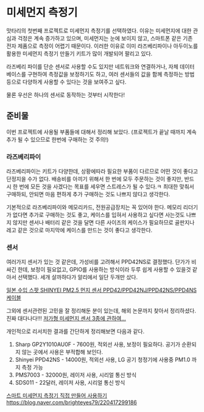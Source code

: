 # 미세먼지 측정기
맛타리의 첫번째 프로젝트로 미세먼지 측정기를 선택하였다. 이유는 미세먼지에 대한 관심과 걱정은 계속 증가하고 있으며, 미세먼지는 눈에 보이지 않고, 스마트폰 같은 기존 전자 제품으로 측정이 어렵기 때문이다. 이러한 이유로 이미 라즈베리파이나 아두이노를 활용한 미세먼지 측정기 만들기 키트가 많이 개발되어 팔리고 있다. 

라즈베리 파이를 단순 센서로 사용할 수도 있지만 네트워크와 연결하거나, 자체 데이터 베이스를 구현하여 측정값을 보정하기도 하고, 여러 센서들의 값을 함께 측정하는 방법등으로 다양하게 사용할 수 있다는 것을 보여주고 싶다.

물론 우선은 하나의 센서로 동작하는 것부터 시작한다!

## 준비물
이번 프로젝트에 사용될 부품들에 대해서 정리해 보았다. (프로젝트가 끝날 때까지 계속 추가 될 수 있으므로 한번에 구매하는 것 주의!)

### 라즈베리파이
라즈베리파이는 키트가 다양한데, 상황에따라 필요한 부품이 다르므로 어떤 것이 좋다고 단정지을 수가 없다. 배송비를 아끼기 위해서 한 번에 모두 주문하는 것이 좋지만, 반드시 한 번에 모든 것을 사겠다는 목표를 세우면 스트레스가 될 수 있다.ㅋ 최대한 맞춰서 구매하되, 안되면 마음 편하게 추가 구매하는 것도 나쁘지 않다고 생각한다.

기본적으로 라즈베리파이와 메모리카드, 전원공급장치는 꼭 있어야 한다. 메모리 리더기가 없다면 추가로 구매하는 것도 좋고, 케이스를 입혀서 사용하고 싶다면 사는것도 나쁘지 않지만 센서나 배터리 같은 것을 달면 다른 사이즈의 케이스가 필요하므로 골판지나 레고 같은 것으로 마지막에 케이스를 만드는 것이 좋다고 생각한다.

### 센서
여러가지 센서가 있는 것 같은데, 가성비를 고려해서 PPD42NS로 결정했다. 단가가 비싸긴 한데, 보정이 필요없고, GPIO를 사용하는 방식이라 두루 쉽게 사용할 수 있을것 같아서 선택했다. 세개 살까하다가 알리에서 일단 두개만 샀다.

[일본 수입 스팟 SHINYEI PM2.5 먼지 센서 PPD42/PPD42NJ/PPD42NS/PPD4NS 케이블](https://ko.aliexpress.com/item/SHINYEI-dust-sensor-PPD42NS-PPD4NS-PPD42NJ-dust-sensor-with-cable/32305336628.html?spm=a2g12.search0104.3.1.7a9f5cb18cODAG&ws_ab_test=searchweb0_0,searchweb201602_1_10152_10151_10065_10344_10068_10342_10343_5722611_10340_10341_10698_10696_5722911_5722811_10084_5722711_10083_10618_10307_10712_10713_5711211_10059_308_100031_10103_10624_10623_10622_10621_10620_5711311_5722511,searchweb201603_31,ppcSwitch_2&algo_expid=f6a84dba-8234-48e7-ae3b-90a943390800-0&algo_pvid=f6a84dba-8234-48e7-ae3b-90a943390800&priceBeautifyAB=0)

그외에 센서관련된 고민을 잘 정리해둔 분이 있는데, 해외 논문까지 찾아서 정리하셨다. 진짜 대다나다!!!
[저가형 미세먼지 센서 3종에 관하여...](http://blog.naver.com/PostView.nhn?blogId=twophase&logNo=221140988401)

개인적으로 리서치한 결과를 간단하게 정리해보면 다음과 같다.
1. Sharp GP2Y1010AU0F - 7600원, 적외선 사용, 보정이 필요하다. 공기가 순환되지 않는 곳에서 사용은 부적합해 보인다.
1. Shinyei PPD42NS - 14000원, 적외선 사용, LG 공기 청정기에 사용중 PM1.0 까지 측정 가능
1. PMS7003 - 32000원, 레이저 사용, 시리얼 통신 방식
1. SDS011 - 22달러, 레이저 사용, 시리얼 통신 방식

[스마트 미세먼지 측정기 직접 만들어 사용하기](http://herbram.tistory.com/47)
https://blog.naver.com/brighteyes79/220417299186
